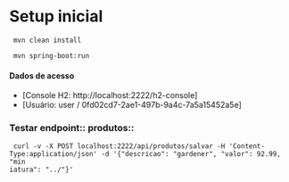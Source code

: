 # Setup inicial
```
 mvn clean install
```
```
 mvn spring-boot:run
 ```
#### Dados de acesso
* [Console H2: http://localhost:2222/h2-console]
* [Usuário: user / 0fd02cd7-2ae1-497b-9a4c-7a5a15452a5e]



### Testar endpoint:: produtos::
```
 curl -v -X POST localhost:2222/api/produtos/salvar -H 'Content-Type:application/json' -d '{"descricao": "gardener", "valor": 92.99, "min
iatura": "../"}'
```